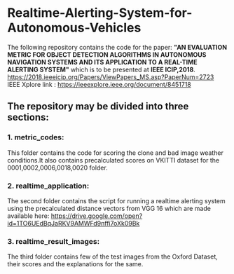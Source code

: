 # Realtime-Alerting-System-for-Autonomous-Vehicles
The following repository contains the code for the paper: **"AN EVALUATION METRIC FOR OBJECT DETECTION ALGORITHMS IN AUTONOMOUS NAVIGATION SYSTEMS AND ITS APPLICATION TO A REAL-TIME ALERTING SYSTEM"** which is to be presented at **IEEE ICIP,2018**. https://2018.ieeeicip.org/Papers/ViewPapers_MS.asp?PaperNum=2723 
IEEE Xplore link : https://ieeexplore.ieee.org/document/8451718

## The repository may be divided into three sections:
### 1. metric_codes:
This folder contains the code for scoring the clone and bad image weather conditions.It also contains precalculated scores on VKITTI dataset for the 0001,0002,0006,0018,0020 folder.

### 2. realtime_application: 
The second folder contains the script for running a realtime alerting system using the precalculated distance vectors from VGG 16 which are made available here:
https://drive.google.com/open?id=1TO6UEdBqJaRKV9AMWFd9nffi7oXk09Bk

### 3. realtime_result_images:
The third folder contains few of the test images from the Oxford Dataset, their scores and the explanations for the same.

